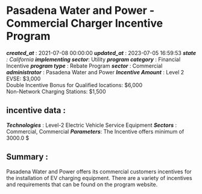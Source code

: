 # Pasadena Water and Power - Commercial Charger Incentive Program 
 ***created_at*** : 2021-07-08 00:00:00 
 ***updated_at*** : 2023-07-05 16:59:53 
 ***state** : California 
 **implementing sector***: Utility 
 ***program category*** : Financial Incentive 
 ***program type*** : Rebate Program 
 ***sector*** : Commercial 
 ***administrator*** : Pasadena Water and Power 
 ***Incentive Amount*** : Level 2 EVSE: $3,000  
Double Incentive Bonus for Qualified locations: $6,000  
Non-Network Charging Stations: $1,500

 
 ## incentive data : 
 ***Technologies*** : Level-2 Electric Vehicle Service Equipment 
 ***Sectors*** : Commercial, Commercial 
 ***Parameters***: The Incentive offers minimum of 3000.0 $ 
 
 ## Summary : 
 Pasadena Water and Power offers its commercial customers incentives for the
installation of EV charging equipment. There are a variety of incentives and
requirements that can be found on the program website.

 
 